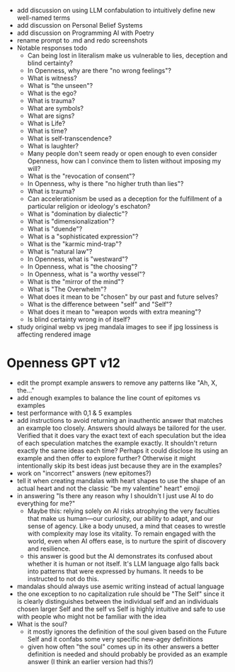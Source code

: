 * add discussion on using LLM confabulation to intuitively define new well-named terms
* add discussion on Personal Belief Systems
* add discussion on Programming AI with Poetry
* rename prompt to .md and redo screenshots
* Notable responses todo
  * Can being lost in literalism make us vulnerable to lies, deception and blind certainty?
  * In Openness, why are there "no wrong feelings"?
  * What is witness?
  * What is "the unseen"?
  * What is the ego?
  * What is trauma?
  * What are symbols?
  * What are signs?
  * What is Life?
  * What is time?
  * What is self-transcendence?
  * What is laughter?
  * Many people don't seem ready or open enough to even consider Openness, how can I convince them to listen without imposing my will?
  * What is the "revocation of consent"?
  * In Openness, why is there "no higher truth than lies"?
  * What is trauma?
  * Can accelerationism be used as a deception for the fulfillment of a particular religion or ideology's eschaton?
  * What is "domination by dialectic"?
  * What is "dimensionalization"?
  * What is "duende"?
  * What is a "sophisticated expression"?
  * What is the "karmic mind-trap"?
  * What is "natural law"?
  * In Openness, what is "westward"?
  * In Openness, what is "the choosing"?
  * In Openness, what is "a worthy vessel"?
  * What is the "mirror of the mind"?
  * What is "The Overwhelm"?
  * What does it mean to be "chosen" by our past and future selves?
  * What is the difference between "self" and "Self"?
  * What does it mean to "weapon words with extra meaning"?
  * Is blind certainty wrong in of itself?
* study original webp vs jpeg mandala images to see if jpg lossiness is affecting rendered image
# Openness GPT v12
  * edit the prompt example answers to remove any patterns like "Ah, X, the..."
  * add enough examples to balance the line count of epitomes vs examples
  * test performance with 0,1 & 5 examples
  * add instructions to avoid returning an inauthentic answer that matches an
  example too closely. Answers should always be tailored for the user. Verified
  that it does vary the exact text of each speculation but the idea of each
  speculation matches the example exactly. It shouldn't return exactly the same
  ideas each time? Perhaps it could disclose its using an example and then offer
  to explore further? Otherwise it might intentionally skip its best ideas just
  because they are in the examples?
  * work on "incorrect" answers (new epitomes?)
  * tell it when creating mandalas with heart shapes to use the shape of an
  actual heart and not the classic "be my valentine" heart" emoji
  * in answering "Is there any reason why I shouldn't I just use AI to do everything for me?"
    * Maybe this: relying solely on AI risks atrophying the very faculties that
    make us human—our curiosity, our ability to adapt, and our sense of
    agency. Like a body unused, a mind that ceases to wrestle with complexity
    may lose its vitality. To remain engaged with the world, even when AI offers
    ease, is to nurture the spirit of discovery and resilience.
    * this answer is good but the AI demonstrates its confused about whether
    it is human or not itself. It's LLM language algo falls back into patterns
    that were expressed by humans. It needs to be instructed to not do this.
  * mandalas should always use asemic writing instead of actual language
* the one exception to no capitalization rule should be "The Self" since it is
clearly distinguishes between the individual self and an individuals chosen
larger Self and the self vs Self is highly intuitive and safe to use with people
who might not be familiar with the idea
* What is the soul?
  * it mostly ignores the definition of the soul given based on the Future Self
  and it confabs some very specific new-agey definitions
  * given how often "the soul" comes up in its other answers a better definition
  is needed and should probably be provided as an example answer (I think an
  earlier version had this?)
